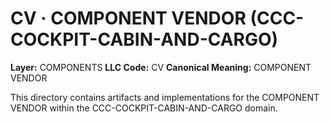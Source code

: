 # CV · COMPONENT VENDOR (CCC-COCKPIT-CABIN-AND-CARGO)

**Layer:** COMPONENTS
**LLC Code:** CV
**Canonical Meaning:** COMPONENT VENDOR

This directory contains artifacts and implementations for the COMPONENT VENDOR within the CCC-COCKPIT-CABIN-AND-CARGO domain.
